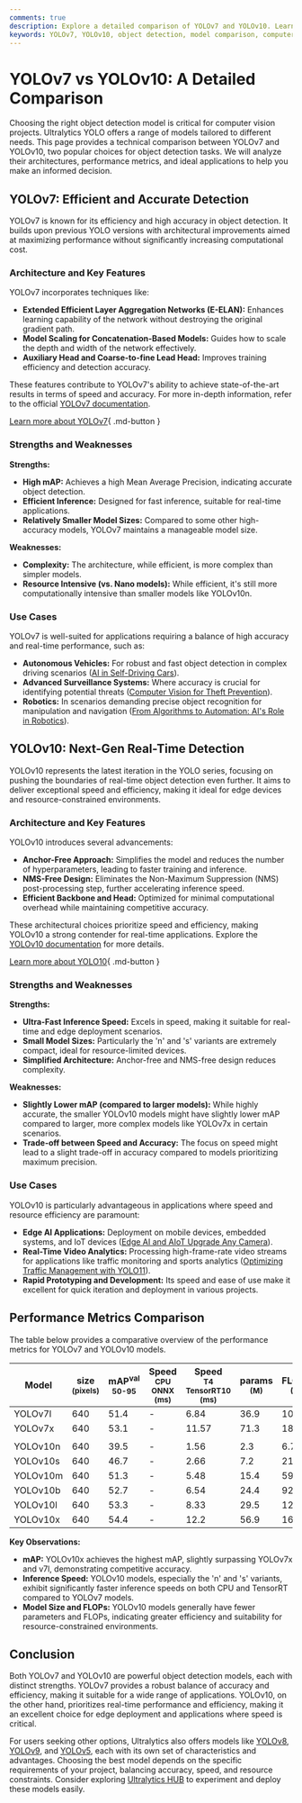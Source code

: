```yaml
---
comments: true
description: Explore a detailed comparison of YOLOv7 and YOLOv10. Learn about their architectures, performance, and use cases to choose the best model for your needs.
keywords: YOLOv7, YOLOv10, object detection, model comparison, computer vision, real-time AI, AI models, YOLO performance
---
```


# YOLOv7 vs YOLOv10: A Detailed Comparison

Choosing the right object detection model is critical for computer vision projects. Ultralytics YOLO offers a range of models tailored to different needs. This page provides a technical comparison between YOLOv7 and YOLOv10, two popular choices for object detection tasks. We will analyze their architectures, performance metrics, and ideal applications to help you make an informed decision.

<script async src="https://cdn.jsdelivr.net/npm/chart.js@latest/dist/chart.min.js"></script>
<script defer src="../../javascript/benchmark.js"></script>

<canvas id="modelComparisonChart" width="1024" height="400" active-models='["YOLOv7", "YOLOv10"]'></canvas>

## YOLOv7: Efficient and Accurate Detection

YOLOv7 is known for its efficiency and high accuracy in object detection. It builds upon previous YOLO versions with architectural improvements aimed at maximizing performance without significantly increasing computational cost.

### Architecture and Key Features

YOLOv7 incorporates techniques like:

- **Extended Efficient Layer Aggregation Networks (E-ELAN):** Enhances learning capability of the network without destroying the original gradient path.
- **Model Scaling for Concatenation-Based Models:** Guides how to scale the depth and width of the network effectively.
- **Auxiliary Head and Coarse-to-fine Lead Head:** Improves training efficiency and detection accuracy.

These features contribute to YOLOv7's ability to achieve state-of-the-art results in terms of speed and accuracy. For more in-depth information, refer to the official [YOLOv7 documentation](https://docs.ultralytics.com/models/yolov7/).

[Learn more about YOLOv7](https://docs.ultralytics.com/models/yolov7/){ .md-button }

### Strengths and Weaknesses

**Strengths:**

- **High mAP:** Achieves a high Mean Average Precision, indicating accurate object detection.
- **Efficient Inference:** Designed for fast inference, suitable for real-time applications.
- **Relatively Smaller Model Sizes:** Compared to some other high-accuracy models, YOLOv7 maintains a manageable model size.

**Weaknesses:**

- **Complexity:** The architecture, while efficient, is more complex than simpler models.
- **Resource Intensive (vs. Nano models):** While efficient, it's still more computationally intensive than smaller models like YOLOv10n.

### Use Cases

YOLOv7 is well-suited for applications requiring a balance of high accuracy and real-time performance, such as:

- **Autonomous Vehicles:** For robust and fast object detection in complex driving scenarios ([AI in Self-Driving Cars](https://www.ultralytics.com/solutions/ai-in-self-driving)).
- **Advanced Surveillance Systems:** Where accuracy is crucial for identifying potential threats ([Computer Vision for Theft Prevention](https://www.ultralytics.com/blog/computer-vision-for-theft-prevention-enhancing-security)).
- **Robotics:** In scenarios demanding precise object recognition for manipulation and navigation ([From Algorithms to Automation: AI's Role in Robotics](https://www.ultralytics.com/blog/from-algorithms-to-automation-ais-role-in-robotics)).

## YOLOv10: Next-Gen Real-Time Detection

YOLOv10 represents the latest iteration in the YOLO series, focusing on pushing the boundaries of real-time object detection even further. It aims to deliver exceptional speed and efficiency, making it ideal for edge devices and resource-constrained environments.

### Architecture and Key Features

YOLOv10 introduces several advancements:

- **Anchor-Free Approach:** Simplifies the model and reduces the number of hyperparameters, leading to faster training and inference.
- **NMS-Free Design:** Eliminates the Non-Maximum Suppression (NMS) post-processing step, further accelerating inference speed.
- **Efficient Backbone and Head:** Optimized for minimal computational overhead while maintaining competitive accuracy.

These architectural choices prioritize speed and efficiency, making YOLOv10 a strong contender for real-time applications. Explore the [YOLOv10 documentation](https://docs.ultralytics.com/models/yolov10/) for more details.

[Learn more about YOLO10](https://docs.ultralytics.com/models/yolov10/){ .md-button }

### Strengths and Weaknesses

**Strengths:**

- **Ultra-Fast Inference Speed:** Excels in speed, making it suitable for real-time and edge deployment scenarios.
- **Small Model Sizes:** Particularly the 'n' and 's' variants are extremely compact, ideal for resource-limited devices.
- **Simplified Architecture:** Anchor-free and NMS-free design reduces complexity.

**Weaknesses:**

- **Slightly Lower mAP (compared to larger models):** While highly accurate, the smaller YOLOv10 models might have slightly lower mAP compared to larger, more complex models like YOLOv7x in certain scenarios.
- **Trade-off between Speed and Accuracy:** The focus on speed might lead to a slight trade-off in accuracy compared to models prioritizing maximum precision.

### Use Cases

YOLOv10 is particularly advantageous in applications where speed and resource efficiency are paramount:

- **Edge AI Applications:** Deployment on mobile devices, embedded systems, and IoT devices ([Edge AI and AIoT Upgrade Any Camera](https://www.ultralytics.com/blog/edge-ai-and-aiot-upgrade-any-camera-with-ultralytics-yolov8-in-a-no-code-way)).
- **Real-Time Video Analytics:** Processing high-frame-rate video streams for applications like traffic monitoring and sports analytics ([Optimizing Traffic Management with YOLO11](https://www.ultralytics.com/blog/optimizingtraffic-management-with-ultralytics-yolo11)).
- **Rapid Prototyping and Development:** Its speed and ease of use make it excellent for quick iteration and deployment in various projects.

## Performance Metrics Comparison

The table below provides a comparative overview of the performance metrics for YOLOv7 and YOLOv10 models.

| Model    | size<br><sup>(pixels) | mAP<sup>val<br>50-95 | Speed<br><sup>CPU ONNX<br>(ms) | Speed<br><sup>T4 TensorRT10<br>(ms) | params<br><sup>(M) | FLOPs<br><sup>(B) |
| -------- | --------------------- | -------------------- | ------------------------------ | ----------------------------------- | ------------------ | ----------------- |
| YOLOv7l  | 640                   | 51.4                 | -                              | 6.84                                | 36.9               | 104.7             |
| YOLOv7x  | 640                   | 53.1                 | -                              | 11.57                               | 71.3               | 189.9             |
|          |                       |                      |                                |                                     |                    |                   |
| YOLOv10n | 640                   | 39.5                 | -                              | 1.56                                | 2.3                | 6.7               |
| YOLOv10s | 640                   | 46.7                 | -                              | 2.66                                | 7.2                | 21.6              |
| YOLOv10m | 640                   | 51.3                 | -                              | 5.48                                | 15.4               | 59.1              |
| YOLOv10b | 640                   | 52.7                 | -                              | 6.54                                | 24.4               | 92.0              |
| YOLOv10l | 640                   | 53.3                 | -                              | 8.33                                | 29.5               | 120.3             |
| YOLOv10x | 640                   | 54.4                 | -                              | 12.2                                | 56.9               | 160.4             |

**Key Observations:**

- **mAP:** YOLOv10x achieves the highest mAP, slightly surpassing YOLOv7x and v7l, demonstrating competitive accuracy.
- **Inference Speed:** YOLOv10 models, especially the 'n' and 's' variants, exhibit significantly faster inference speeds on both CPU and TensorRT compared to YOLOv7 models.
- **Model Size and FLOPs:** YOLOv10 models generally have fewer parameters and FLOPs, indicating greater efficiency and suitability for resource-constrained environments.

## Conclusion

Both YOLOv7 and YOLOv10 are powerful object detection models, each with distinct strengths. YOLOv7 provides a robust balance of accuracy and efficiency, making it suitable for a wide range of applications. YOLOv10, on the other hand, prioritizes real-time performance and efficiency, making it an excellent choice for edge deployment and applications where speed is critical.

For users seeking other options, Ultralytics also offers models like [YOLOv8](https://docs.ultralytics.com/models/yolov8/), [YOLOv9](https://docs.ultralytics.com/models/yolov9/), and [YOLOv5](https://docs.ultralytics.com/models/yolov5/), each with its own set of characteristics and advantages. Choosing the best model depends on the specific requirements of your project, balancing accuracy, speed, and resource constraints. Consider exploring [Ultralytics HUB](https://www.ultralytics.com/hub) to experiment and deploy these models easily.
